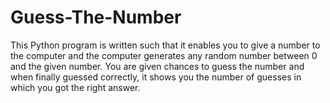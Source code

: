 # Guess-The-Number
This Python program is written such that it enables you to give a number to the computer and the computer generates any random number between 0 and the given number.  You are given chances to guess the number and when finally guessed correctly, it shows you the number of guesses in which you got the right answer.
